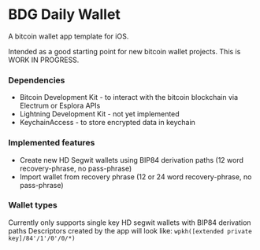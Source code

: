 #  BDG Daily Wallet

A bitcoin wallet app template for iOS. 

Intended as a good starting point for new bitcoin wallet projects.
This is WORK IN PROGRESS.

### Dependencies
- Bitcoin Development Kit - to interact with the bitcoin blockchain via Electrum or Esplora APIs
- Lightning Development Kit - not yet implemented
- KeychainAccess - to store encrypted data in keychain

### Implemented features
- Create new HD Segwit wallets using BIP84 derivation paths (12 word recovery-phrase, no pass-phrase)
- Import wallet from recovery phrase (12 or 24 word recovery-phrase, no pass-phrase)

### Wallet types
Currently only supports single key HD segwit wallets with BIP84 derivation paths
Descriptors created by the app will look like: `wpkh([extended private key]/84'/1'/0'/0/*)` 
